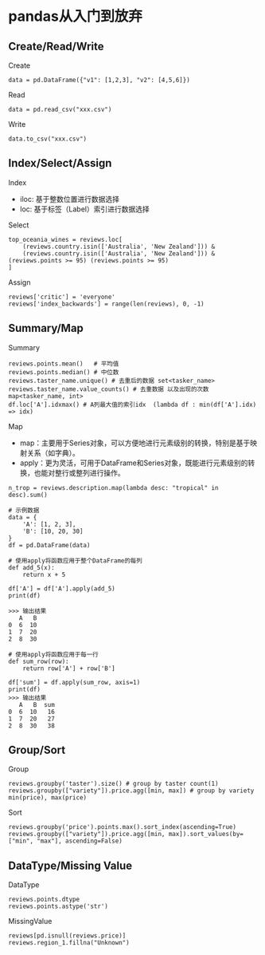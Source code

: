 # pandas从入门到放弃

## Create/Read/Write

Create 

```python3
data = pd.DataFrame({"v1": [1,2,3], "v2": [4,5,6]})
```

Read

```python3
data = pd.read_csv("xxx.csv")
```

Write 

```python3
data.to_csv("xxx.csv")
```


## Index/Select/Assign

Index

- iloc: 基于整数位置进行数据选择
- loc: 基于标签（Label）索引进行数据选择


Select

```python3
top_oceania_wines = reviews.loc[
    (reviews.country.isin(['Australia', 'New Zealand'])) & 
    (reviews.country.isin(['Australia', 'New Zealand'])) & (reviews.points >= 95) (reviews.points >= 95) 
]
```

Assign

```python3
reviews['critic'] = 'everyone'
reviews['index_backwards'] = range(len(reviews), 0, -1)
```

## Summary/Map

Summary

```python3
reviews.points.mean()   # 平均值
reviews.points.median() # 中位数
reviews.taster_name.unique() # 去重后的数据 set<tasker_name>
reviews.taster_name.value_counts() # 去重数据 以及出现的次数 map<tasker_name, int>
df.loc['A'].idxmax() # A列最大值的索引idx  (lambda df : min(df['A'].idx) => idx)
```

Map

- map：主要用于Series对象，可以方便地进行元素级别的转换，特别是基于映射关系（如字典）。
- apply：更为灵活，可用于DataFrame和Series对象，既能进行元素级别的转换，也能对整行或整列进行操作。

```python3
n_trop = reviews.description.map(lambda desc: "tropical" in desc).sum()
```

```python3
# 示例数据
data = {
    'A': [1, 2, 3],
    'B': [10, 20, 30]
}
df = pd.DataFrame(data)

# 使用apply将函数应用于整个DataFrame的每列
def add_5(x):
    return x + 5

df['A'] = df['A'].apply(add_5)
print(df)

>>> 输出结果
   A   B
0  6  10
1  7  20
2  8  30
```


```python3
# 使用apply将函数应用于每一行
def sum_row(row):
    return row['A'] + row['B']

df['sum'] = df.apply(sum_row, axis=1)
print(df)
>>> 输出结果
   A   B  sum
0  6  10   16
1  7  20   27
2  8  30   38
```

## Group/Sort

Group

```python3
reviews.groupby('taster').size() # group by taster count(1)
reviews.groupby(["variety"]).price.agg([min, max]) # group by variety min(price), max(price)
```


Sort

```python3
reviews.groupby('price').points.max().sort_index(ascending=True)
reviews.groupby(["variety"]).price.agg([min, max]).sort_values(by=["min", "max"], ascending=False)
```

## DataType/Missing Value

DataType

```python3
reviews.points.dtype
reviews.points.astype('str')
```

MissingValue

```python3
reviews[pd.isnull(reviews.price)]
reviews.region_1.fillna("Unknown")
```

